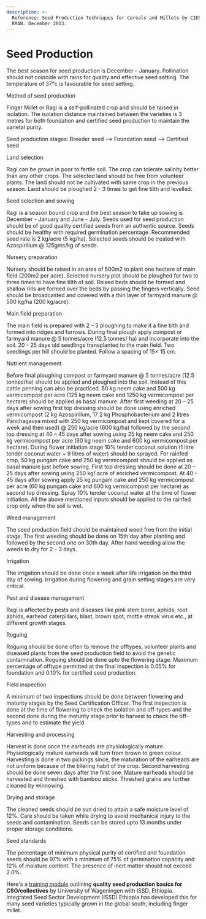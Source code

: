 ```yaml
---
description: >-
  Reference: Seed Production Techniques for Cereals and Millets by CIKS and
  RRAN. December 2013.
---
```


# Seed Production

The best season for seed production is December – January. Pollination should not coincide with rains for quality and effective seed setting. The temperature of 37°c is favourable for seed setting.

Method of seed production&#x20;

Finger Millet or Ragi is a self-pollinated crop and should be raised in isolation. The isolation distance maintained between the varieties is 3 metres for both foundation and certified seed production to maintain the varietal purity.&#x20;

Seed production stages: Breeder seed --> Foundation seed --> Certified seed&#x20;

Land selection

Ragi can be grown in poor to fertile soil. The crop can tolerate salinity better than any other crops. The selected land should be free from volunteer plants. The land should not be cultivated with same crop in the previous season. Land should be ploughed 2 - 3 times to get fine tilth and levelled.

Seed selection and sowing&#x20;

Ragi is a season bound crop and the best season to take up sowing is December - January and June - July. Seeds used for seed production should be of good quality certified seeds from an authentic source. Seeds should be healthy with required germination percentage. Recommended seed rate is 2 kg/acre (5 kg/ha). Selected seeds should be treated with Azospirillum @ 125gms/kg of seeds.

Nursery preparation&#x20;

Nursery should be raised in an area of 500m2 to plant one hectare of main field (200m2 per acre). Selected nursery plot should be ploughed for two to three times to have fine tilth of soil. Raised beds should be formed and shallow rills are formed over the beds by passing the fingers vertically. Seed should be broadcasted and covered with a thin layer of farmyard manure @ 500 kg/ha (200 kg/acre).&#x20;

Main field preparation

The main field is prepared with 2 – 3 ploughing to make it a fine tilth and formed into ridges and furrows. During final plough apply compost or farmyard manure @ 5 tonnes/acre (12.5 tonnes/ ha) and incorporate into the soil. 20 - 25 days old seedlings transplanted to the main field. Two seedlings per hill should be planted. Follow a spacing of 15× 15 cm.&#x20;

Nutrient management&#x20;

Before final ploughing compost or farmyard manure @ 5 tonnes/acre (12.5 tonnes/ha) should be applied and ploughed into the soil. Instead of this cattle penning can also be practiced. 50 kg neem cake and 500 kg vermicompost per acre (125 kg neem cake and 1250 kg vermicompost per hectare) should be applied as basal manure. After first weeding at 20 – 25 days after sowing first top dressing should be done using enriched vermicompost (2 kg Azospirillum, 17 2 kg Phosphobacterium and 2 litres Panchagavya mixed with 250 kg vermicompost and kept covered for a week and then used) @ 250 kg/acre (600 kg/ha) followed by the second top dressing at 40 – 45 days after sowing using 25 kg neem cake and 250 kg vermicompost per acre (60 kg neem cake and 600 kg vermicompost per hectare). During flower initiation stage 10% tender coconut solution (1 litre tender coconut water + 9 litres of water) should be sprayed. For rainfed crop, 50 kg pungam cake and 250 kg vermicompost should be applied as basal manure just before sowing. First top dressing should be done at 20 – 25 days after sowing using 250 kg/ acre of enriched vermicompost. At 40 – 45 days after sowing apply 25 kg pungam cake and 250 kg vermicompost per acre (60 kg pungam cake and 600 kg vermicompost per hectare) as second top dressing. Spray 10% tender coconut water at the time of flower initiation. All the above mentioned inputs should be applied to the rainfed crop only when the soil is wet.&#x20;

Weed management

The seed production field should be maintained weed free from the initial stage. The first weeding should be done on 15th day after planting and followed by the second one on 30th day. After hand weeding allow the weeds to dry for 2 – 3 days.&#x20;

Irrigation&#x20;

The irrigation should be done once a week after life irrigation on the third day of sowing. Irrigation during flowering and grain setting stages are very critical.&#x20;

Pest and disease management&#x20;

Ragi is affected by pests and diseases like pink stem borer, aphids, root aphids, earhead caterpillars, blast, brown spot, mottle streak virus etc., at different growth stages.

Roguing

Roguing should be done often to remove the offtypes, volunteer plants and diseased plants from the seed production field to avoid the genetic contamination. Roguing should be done upto the flowering stage. Maximum percentage of offtype permitted at the final inspection is 0.05% for foundation and 0.10% for certified seed production.&#x20;

Field inspection&#x20;

A minimum of two inspections should be done between flowering and maturity stages by the Seed Certification Officer. The first inspection is done at the time of flowering to check the isolation and off-types and the second done during the maturity stage prior to harvest to check the off-types and to estimate the yield.&#x20;

Harvesting and processing&#x20;

Harvest is done once the earheads are physiologically mature. Physiologically mature earheads will turn from brown to green colour. Harvesting is done in two pickings since, the maturation of the earheads are not uniform because of the tillering habit of the crop. Second harvesting should be done seven days after the first one. Mature earheads should be harvested and threshed with bamboo sticks. Threshed grains are further cleaned by winnowing.&#x20;

Drying and storage&#x20;

The cleaned seeds should be sun dried to attain a safe moisture level of 12%. Care should be taken while drying to avoid mechanical injury to the seeds and contamination. Seeds can be stored upto 13 months under proper storage conditions.&#x20;

Seed standards&#x20;

The percentage of minimum physical purity of certified and foundation seeds should be 97% with a minimum of 75% of germination capacity and 12% of moisture content. The presence of inert matter should not exceed 2.0%.

Here's a [training module](https://edepot.wur.nl/536874) outlining **quality seed production basics for CSO/collectives** by University of Wageningen with ISSD, Ethiopia. Integrated Seed Sector Development (ISSD) Ethiopia has developed this for many seed varieties typically grown in the global south, including finger millet.

